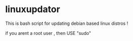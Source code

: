 # linuxupdator
This is bash script for updating debian based linux distros !


if you arent a root user , then USE "sudo" 
